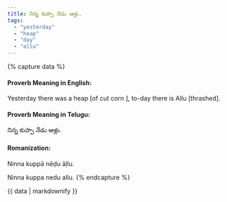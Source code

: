 ```yaml
---
title: నిన్న కుప్పా నేడు ఆళ్లు.
tags:
  - "yesterday"
  - "heap"
  - "day"
  - "allu"
---
```


{% capture data %}
#### Proverb Meaning in English:
Yesterday there was a heap [of cut corn ], to-day there is Allu [thrashed].

#### Proverb Meaning in Telugu:
నిన్న కుప్పా నేడు ఆళ్లు.

#### Romanization:
Ninna kuppā nēḍu āḷlu.

Ninna kuppa nedu allu.
{% endcapture %}

{{ data | markdownify }}

